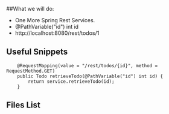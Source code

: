 ##What we will do:
- One More Spring Rest Services.
- @PathVariable("id") int id
- http://localhost:8080/rest/todos/1

## Useful Snippets

```
    @RequestMapping(value = "/rest/todos/{id}", method = RequestMethod.GET)
    public Todo retrieveTodo(@PathVariable("id") int id) {
        return service.retrieveTodo(id);
    }

```
## Files List
